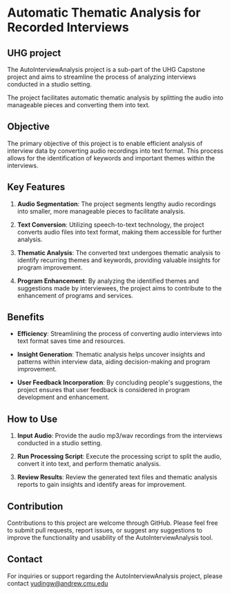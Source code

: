 # Automatic Thematic Analysis for Recorded Interviews

## UHG project 
The AutoInterviewAnalysis project is a sub-part of the UHG Capstone project and aims to streamline the process of analyzing interviews conducted in a studio setting.

The project facilitates automatic thematic analysis by splitting the audio into manageable pieces and converting them into text.

## Objective
The primary objective of this project is to enable efficient analysis of interview data by converting audio recordings into text format. This process allows for the identification of keywords and important themes within the interviews.

## Key Features
1. **Audio Segmentation**: The project segments lengthy audio recordings into smaller, more manageable pieces to facilitate analysis.

2. **Text Conversion**: Utilizing speech-to-text technology, the project converts audio files into text format, making them accessible for further analysis.

3. **Thematic Analysis**: The converted text undergoes thematic analysis to identify recurring themes and keywords, providing valuable insights for program improvement.

4. **Program Enhancement**: By analyzing the identified themes and suggestions made by interviewees, the project aims to contribute to the enhancement of programs and services.

## Benefits
- **Efficiency**: Streamlining the process of converting audio interviews into text format saves time and resources.

- **Insight Generation**: Thematic analysis helps uncover insights and patterns within interview data, aiding decision-making and program improvement.

- **User Feedback Incorporation**: By concluding people's suggestions, the project ensures that user feedback is considered in program development and enhancement.

## How to Use
1. **Input Audio**: Provide the audio mp3/wav recordings from the interviews conducted in a studio setting.

2. **Run Processing Script**: Execute the processing script to split the audio, convert it into text, and perform thematic analysis.

3. **Review Results**: Review the generated text files and thematic analysis reports to gain insights and identify areas for improvement.

## Contribution
Contributions to this project are welcome through GitHub. Please feel free to submit pull requests, report issues, or suggest any suggestions to improve the functionality and usability of the AutoInterviewAnalysis tool.

## Contact
For inquiries or support regarding the AutoInterviewAnalysis project, please contact yudingw@andrew.cmu.edu
